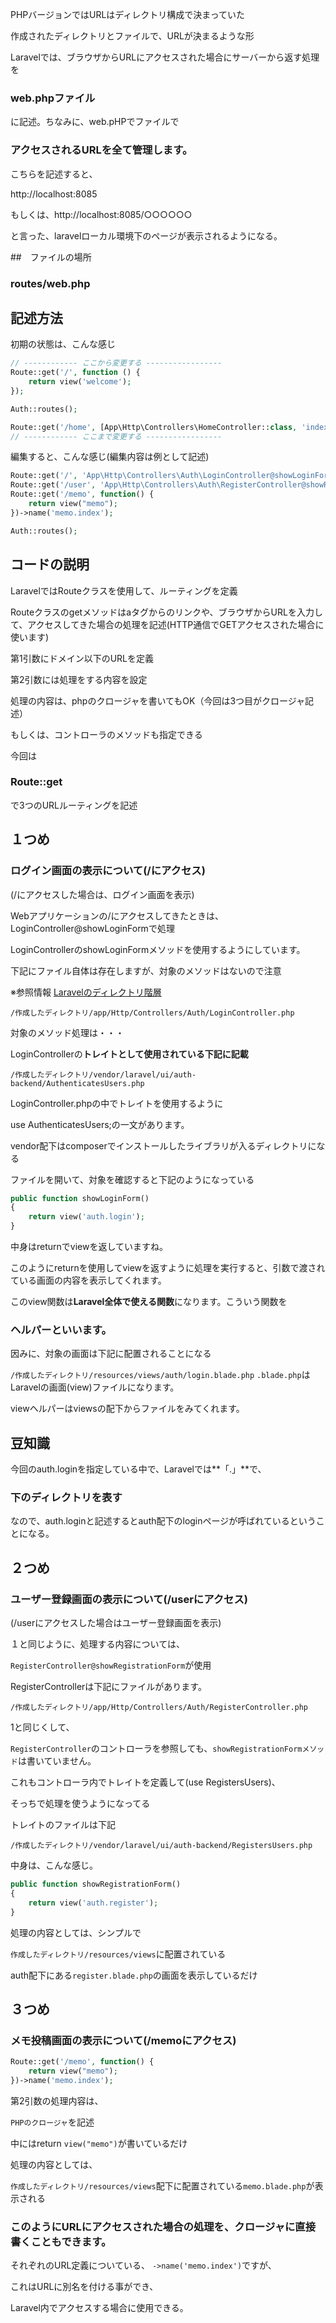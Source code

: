 PHPバージョンではURLはディレクトリ構成で決まっていた

作成されたディレクトリとファイルで、URLが決まるような形

Laravelでは、ブラウザからURLにアクセスされた場合にサーバーから返す処理を

### web.phpファイル
に記述。ちなみに、web.pHPでファイルで

### アクセスされるURLを全て管理します。

こちらを記述すると、

http://localhost:8085 

もしくは、http://localhost:8085/○○○○○○

と言った、laravelローカル環境下のページが表示されるようになる。

##　ファイルの場所

### routes/web.php

## 記述方法

初期の状態は、こんな感じ
```php
// ------------ ここから変更する -----------------
Route::get('/', function () {
    return view('welcome');
});

Auth::routes();

Route::get('/home', [App\Http\Controllers\HomeController::class, 'index'])->name('home');
// ------------ ここまで変更する -----------------

```

編集すると、こんな感じ(編集内容は例として記述)
```php
Route::get('/', 'App\Http\Controllers\Auth\LoginController@showLoginForm')->name('login.index');
Route::get('/user', 'App\Http\Controllers\Auth\RegisterController@showRegistrationForm')->name('user.register');
Route::get('/memo', function() {
    return view("memo");
})->name('memo.index');

Auth::routes();


```

## コードの説明
LaravelではRouteクラスを使用して、ルーティングを定義

Routeクラスのgetメソッドはaタグからのリンクや、ブラウザからURLを入力して、アクセスしてきた場合の処理を記述(HTTP通信でGETアクセスされた場合に使います)

第1引数にドメイン以下のURLを定義

第2引数には処理をする内容を設定

処理の内容は、phpのクロージャを書いてもOK（今回は3つ目がクロージャ記述）

もしくは、コントローラのメソッドも指定できる

今回は

### Route::get

で3つのURLルーティングを記述

## １つめ
### ログイン画面の表示について(/にアクセス)
(/にアクセスした場合は、ログイン画面を表示)

Webアプリケーションの/にアクセスしてきたときは、LoginController@showLoginFormで処理

LoginControllerのshowLoginFormメソッドを使用するようにしています。

下記にファイル自体は存在しますが、対象のメソッドはないので注意

※参照情報
[Laravelのディレクトリ階層]([knowledge/PHP/Laravel/各、ディレクトリの意味.md](https://github.com/Yasakatsu/TIL/blob/main/knowledge/PHP/Laravel/%E5%90%84%E3%80%81%E3%83%87%E3%82%A3%E3%83%AC%E3%82%AF%E3%83%88%E3%83%AA%E3%81%AE%E6%84%8F%E5%91%B3.md))

`/作成したディレクトリ/app/Http/Controllers/Auth/LoginController.php`

対象のメソッド処理は・・・

LoginControllerの**トレイトとして使用されている下記に記載**

`/作成したディレクトリ/vendor/laravel/ui/auth-backend/AuthenticatesUsers.php`

LoginController.phpの中でトレイトを使用するように

use AuthenticatesUsers;の一文があります。

vendor配下はcomposerでインストールしたライブラリが入るディレクトリになる

ファイルを開いて、対象を確認すると下記のようになっている

```php
public function showLoginForm()
{
    return view('auth.login');
}

```
中身はreturnでviewを返していますね。

このようにreturnを使用してviewを返すように処理を実行すると、引数で渡されている画面の内容を表示してくれます。

このview関数は**Laravel全体で使える関数**になります。こういう関数を

### ヘルパーといいます。

因みに、対象の画面は下記に配置されることになる

`/作成したディレクトリ/resources/views/auth/login.blade.php`
`.blade.php`はLaravelの画面(view)ファイルになります。

viewヘルパーはviewsの配下からファイルをみてくれます。

## 豆知識

今回のauth.loginを指定している中で、Laravelでは**「.」**で、

### 下のディレクトリを表す

なので、auth.loginと記述するとauth配下のloginページが呼ばれているということになる。

## ２つめ
### ユーザー登録画面の表示について(/userにアクセス)
(/userにアクセスした場合はユーザー登録画面を表示)

１と同じように、処理する内容については、

`RegisterController@showRegistrationForm`が使用

RegisterControllerは下記にファイルがあります。

`/作成したディレクトリ/app/Http/Controllers/Auth/RegisterController.php
`

1と同じくして、

`RegisterController`のコントローラを参照しても、`showRegistrationFormメソッド`は書いていません。

これもコントローラ内でトレイトを定義して(use RegistersUsers)、

そっちで処理を使うようになってる

トレイトのファイルは下記

`/作成したディレクトリ/vendor/laravel/ui/auth-backend/RegistersUsers.php
`

中身は、こんな感じ。

```php
public function showRegistrationForm()
{
    return view('auth.register');
}

```
処理の内容としては、シンプルで

`作成したディレクトリ/resources/views`に配置されている

auth配下にある`register.blade.php`の画面を表示しているだけ

## ３つめ
### メモ投稿画面の表示について(/memoにアクセス)
```php
Route::get('/memo', function() {
    return view("memo");
})->name('memo.index');

```
第2引数の処理内容は、

`PHPのクロージャ`を記述

中にはreturn `view("memo")`が書いているだけ

処理の内容としては、

`作成したディレクトリ/resources/views`配下に配置されている`memo.blade.php`が表示される

### このようにURLにアクセスされた場合の処理を、クロージャに直接書くこともできます。

それぞれのURL定義についている、
`->name('memo.index')`ですが、

これはURLに別名を付ける事ができ、

Laravel内でアクセスする場合に使用できる。
